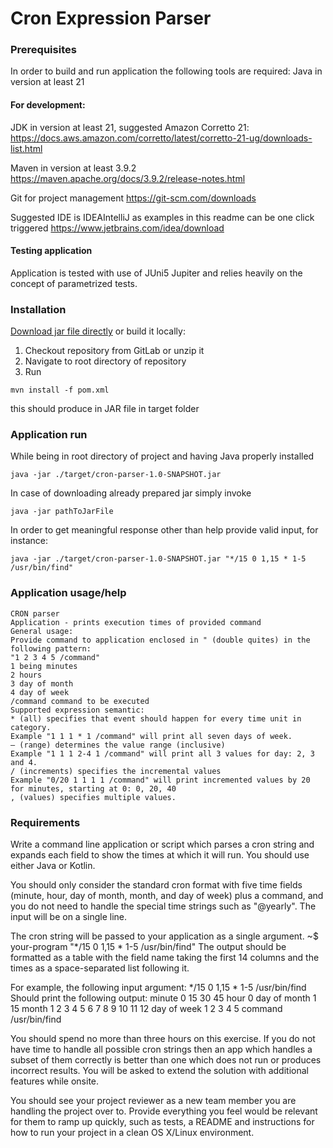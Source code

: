# Cron Expression Parser

### Prerequisites
In order to build and run application the following tools are required:
Java in version at least 21 

#### For development: 
JDK in version at least 21, suggested Amazon Corretto 21: https://docs.aws.amazon.com/corretto/latest/corretto-21-ug/downloads-list.html

Maven in version at least 3.9.2 https://maven.apache.org/docs/3.9.2/release-notes.html

Git for project management https://git-scm.com/downloads

Suggested IDE is IDEAIntelliJ as examples in this readme can be one click triggered  https://www.jetbrains.com/idea/download

#### Testing application
Application is tested with use of JUni5 Jupiter and relies heavily on the concept of parametrized tests.

### Installation 
[Download jar file directly](lib/cron-parser.jar) or build it locally: 
1. Checkout repository from GitLab or unzip it
2. Navigate to root directory of repository
3. Run
```shell
mvn install -f pom.xml
```
 this should produce in JAR file in target folder

### Application run

While being in root directory of project and having Java properly installed
```shell
java -jar ./target/cron-parser-1.0-SNAPSHOT.jar
```

In case of downloading already prepared jar simply invoke

<code>java -jar pathToJarFile</code>


In order to get meaningful response other than help provide valid input, for instance:

```shell
java -jar ./target/cron-parser-1.0-SNAPSHOT.jar "*/15 0 1,15 * 1-5 /usr/bin/find"
```

### Application usage/help
    CRON parser
    Application - prints execution times of provided command
    General usage:
    Provide command to application enclosed in " (double quites) in the following pattern:
    "1 2 3 4 5 /command"
    1 being minutes
    2 hours
    3 day of month
    4 day of week
    /command command to be executed
    Supported expression semantic:
    * (all) specifies that event should happen for every time unit in category.
    Example "1 1 1 * 1 /command" will print all seven days of week.
    – (range) determines the value range (inclusive)
    Example "1 1 1 2-4 1 /command" will print all 3 values for day: 2, 3 and 4.
    / (increments) specifies the incremental values
    Example "0/20 1 1 1 1 /command" will print incremented values by 20 for minutes, starting at 0: 0, 20, 40
    , (values) specifies multiple values.

### Requirements
Write a command line application or script which parses a cron string and expands each field
to show the times at which it will run. You should use either Java or Kotlin.

You should only consider the standard cron format with five time fields (minute, hour, day of
month, month, and day of week) plus a command, and you do not need to handle the special
time strings such as "@yearly". The input will be on a single line.

The cron string will be passed to your application as a single argument.
~$ your-program "*/15 0 1,15 * 1-5 /usr/bin/find"
The output should be formatted as a table with the field name taking the first 14 columns and
the times as a space-separated list following it.

For example, the following input argument:
*/15 0 1,15 * 1-5 /usr/bin/find
Should print the following output:
minute 0 15 30 45
hour 0
day of month 1 15
month 1 2 3 4 5 6 7 8 9 10 11 12
day of week 1 2 3 4 5
command /usr/bin/find

You should spend no more than three hours on this exercise. If you do not have time to
handle all possible cron strings then an app which handles a subset of them correctly is
better than one which does not run or produces incorrect results. You will be asked to extend
the solution with additional features while onsite.

You should see your project reviewer as a new team member you are handling the project
over to. Provide everything you feel would be relevant for them to ramp up quickly, such as
tests, a README and instructions for how to run your project in a clean OS X/Linux
environment.